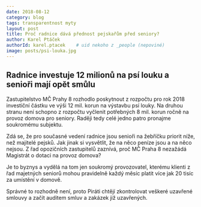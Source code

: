 ```yaml
---
date: 2018-08-12
category: blog
tags: transparentnost myty 
layout: post
title: Proč radnice dává přednost pejskařům před seniory?
author: Karel Ptáček
authorId: karel.ptacek    # uid nekoho z _people (nepoviné)
image: posts/psi-louka.jpg
---
```



## Radnice investuje 12 milionů na psí louku a senioři mají opět smůlu

Zastupitelstvo MČ Prahy 8 rozhodlo poskytnout z rozpočtu pro rok 2018 investiční částku ve výši 12 mil. korun na výstavbu psí louky. Na druhou stranu není schopno z rozpočtu vyčlenit potřebných 8 mil. korun ročně na provoz domova pro seniory. Raději tedy celé jedno patro pronajme soukromému subjektu.

Zdá se, že pro současné vedení radnice jsou senioři na žebříčku priorit níže, než majitelé pejsků. Jak jinak si vysvětlit, že na něco peníze jsou a na něco nejsou. Z řad opozičních zastupitelů zaznívá, proč MČ Praha 8 nezažádá Magistrát o dotaci na provoz domova? 

Je to byznys a vydělá na tom jen soukromý provozovatel, kterému klienti z řad majetných seniorů mohou pravidelně každý měsíc platit více jak 20 tisíc za umístění v domově.

Správné to rozhodně není, proto Piráti chtějí zkontrolovat veškeré uzavřené smlouvy a začít auditem smluv a zakázek již uzavřených.  

